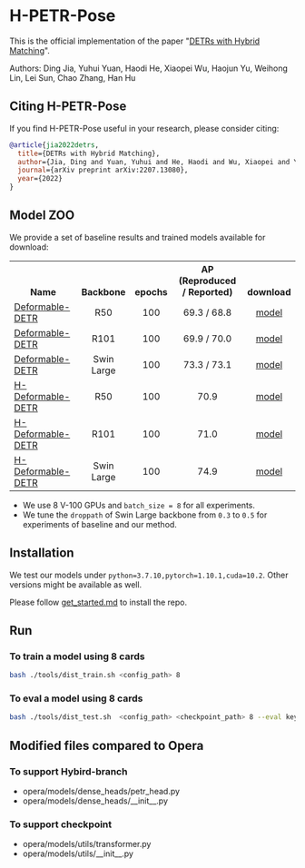 # H-PETR-Pose

This is the official implementation of the paper "[DETRs with Hybrid Matching](https://arxiv.org/abs/2207.13080)". 

Authors: Ding Jia, Yuhui Yuan, Haodi He, Xiaopei Wu, Haojun Yu, Weihong Lin, Lei Sun, Chao Zhang, Han Hu

## Citing H-PETR-Pose
If you find H-PETR-Pose useful in your research, please consider citing:
```bibtex
@article{jia2022detrs,
  title={DETRs with Hybrid Matching},
  author={Jia, Ding and Yuan, Yuhui and He, Haodi and Wu, Xiaopei and Yu, Haojun and Lin, Weihong and Sun, Lei and Zhang, Chao and Hu, Han},
  journal={arXiv preprint arXiv:2207.13080},
  year={2022}
}
```
## Model ZOO

We provide a set of baseline results and trained models available for download:

<table><tbody>
<!-- START TABLE -->
<!-- TABLE HEADER -->
<th valign="bottom">Name</th>
<th valign="bottom">Backbone</th>
<th valign="bottom">epochs</th>
<th valign="bottom">AP (Reproduced / Reported)</th>
<th valign="bottom">download</th>
<!-- TABLE BODY -->
 <tr><td align="left"><a href="configs/petr/petr_r50_8x1_100e_coco_custom.py">Deformable-DETR</a></td>
<td align="center">R50</td>
<td align="center">100</td>
<td align="center">69.3 / 68.8</td>
<td align="center"><a href="https://github.com/HDETR/H-PETR-Pose/releases/download/v1.0.0/r50_baseline.pth">model</a></td>
 <tr><td align="left"><a href="HDETR_opera/configs/petr/petr_r101_8x1_100e_coco_custom.py">Deformable-DETR</a></td>
<td align="center">R101</td>
<td align="center">100</td>
<td align="center">69.9 / 70.0</td>
<td align="center"><a href="https://github.com/HDETR/H-PETR-Pose/releases/download/v1.0.0/r101_baseline.pth">model</a></td>
</tr>
</tr>
 <tr><td align="left"><a href="configs/petr/petr_swin-l-p4-w7-22kto1k_8x1_100e_coco_custom_droppath0.5.py">Deformable-DETR</a></td>
<td align="center">Swin Large</td>
<td align="center">100</td>
<td align="center">73.3 / 73.1</td>
<td align="center"><a href="https://github.com/HDETR/H-PETR-Pose/releases/download/v1.0.0/swinL_baseline.pth">model</a></td>
</tr>
</tr>
 <tr><td align="left"><a href="configs/petr/petr_r50_8x1_100e_coco_t900_group5_ffn2x_dp0_custom.py">H-Deformable-DETR</a></td>
<td align="center">R50</td>
<td align="center">100</td>
<td align="center">70.9</td>
<td align="center"><a href="https://github.com/HDETR/H-PETR-Pose/releases/download/v1.0.0/r50_H-PETR.pth">model</a></td>
</tr>
</tr>
 <tr><td align="left"><a href="configs/petr/petr_r101_8x1_100e_coco_t900_group5_ffn2x_dp0_custom.py">H-Deformable-DETR</a></td>
<td align="center">R101</td>
<td align="center">100</td>
<td align="center">71.0</td>
<td align="center"><a href="https://github.com/HDETR/H-PETR-Pose/releases/download/v1.0.0/r101_H-PETR.pth">model</a></td>
</tr>
</tr>
 <tr><td align="left"><a href="configs/petr/petr_swin-l-p4-w7-22kto1k_8x1_100e_coco_t900_group5_ffn2x_dp0_custom_droppath0.5.py">H-Deformable-DETR</a></td>
<td align="center">Swin Large</td>
<td align="center">100</td>
<td align="center">74.9</td>
<td align="center"><a href="https://github.com/HDETR/H-PETR-Pose/releases/download/v1.0.0/swinL_H-PETR.pth">model</a></td>
</tr>
</tbody></table>

- We use 8 V-100 GPUs and `batch_size = 8` for all experiments. 
- We tune the `droppath` of Swin Large backbone from `0.3` to `0.5` for experiments of baseline and our method.

## Installation
We test our models under ```python=3.7.10,pytorch=1.10.1,cuda=10.2```. Other versions might be available as well.

Please follow [get_started.md](docs/get_started.md) to install the repo.


## Run
### To train a model using 8 cards

```Bash
bash ./tools/dist_train.sh <config_path> 8
```

### To eval a model using 8 cards

```Bash
bash ./tools/dist_test.sh  <config_path> <checkpoint_path> 8 --eval keypoints
```

## Modified files compared to Opera

### To support Hybird-branch
* opera/models/dense_heads/petr_head.py
* opera/models/dense_heads/\_\_init\_\_.py

### To support checkpoint
* opera/models/utils/transformer.py
* opera/models/utils/\_\_init\_\_.py

